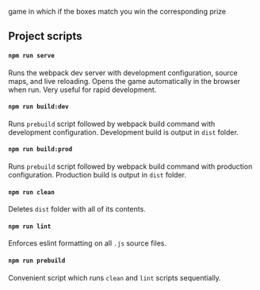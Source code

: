 game in which if the boxes match you win the corresponding prize
## Project scripts

#### `npm run serve`

Runs the webpack dev server with development configuration, source maps, and live reloading. Opens the game automatically in the browser when run. Very useful for rapid development.

#### `npm run build:dev`

Runs `prebuild` script followed by webpack build command with development configuration.
Development build is output in `dist` folder.

#### `npm run build:prod`

Runs `prebuild` script followed by webpack build command with production configuration.
Production build is output in `dist` folder.

#### `npm run clean`

Deletes `dist` folder with all of its contents.

#### `npm run lint`

Enforces eslint formatting on all `.js` source files.

#### `npm run prebuild`

Convenient script which runs `clean` and `lint` scripts sequentially.


